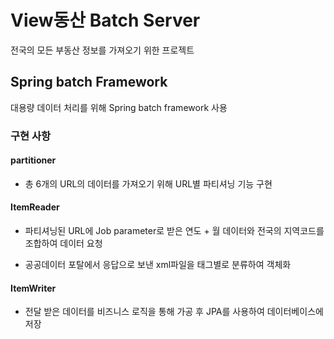 # View동산 Batch Server

전국의 모든 부동산 정보를 가져오기 위한 프로젝트

## Spring batch Framework

대용량 데이터 처리를 위해 Spring batch framework 사용

### 구현 사항

#### partitioner

- 총 6개의 URL의 데이터를 가져오기 위해 URL별 파티셔닝 기능 구현

#### ItemReader

- 파티셔닝된 URL에 Job parameter로 받은 연도 + 월 데이터와 전국의 지역코드를 조합하여 데이터 요청

- 공공데이터 포탈에서 응답으로 보낸 xml파일을 태그별로 분류하여 객체화

#### ItemWriter

- 전달 받은 데이터를 비즈니스 로직을 통해 가공 후 JPA를 사용하여 데이터베이스에 저장


